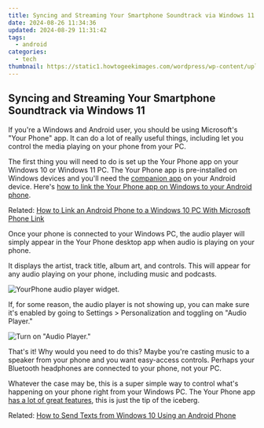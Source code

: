 ```yaml
---
title: Syncing and Streaming Your Smartphone Soundtrack via Windows 11
date: 2024-08-26 11:34:36
updated: 2024-08-29 11:31:42
tags:
  - android
categories:
  - tech
thumbnail: https://static1.howtogeekimages.com/wordpress/wp-content/uploads/2021/09/media-controls-1.png
---
```


## Syncing and Streaming Your Smartphone Soundtrack via Windows 11

If you're a Windows and Android user, you should be using Microsoft's "Your Phone" app. It can do a lot of really useful things, including let you control the media playing on your phone from your PC.

 The first thing you will need to do is set up the Your Phone app on your Windows 10 or Windows 11 PC. The Your Phone app is pre-installed on Windows devices and you'll need the [companion app](https://www.anrdoezrs.net/links/3607085/type/dlg/sid/UUhtgUeUpU208489/https://play.google.com/store/apps/details?id=com.microsoft.appmanager) on your Android device. Here's [how to link the Your Phone app on Windows to your Android phone](https://tech-haven.techidaily.com/perfect-integration-plugins-chatgpt-and-vs-code-unite/).

Related: [How to Link an Android Phone to a Windows 10 PC With Microsoft Phone Link](https://tech-haven.techidaily.com/perfect-integration-plugins-chatgpt-and-vs-code-unite/) 

 Once your phone is connected to your Windows PC, the audio player will simply appear in the Your Phone desktop app when audio is playing on your phone.

 It displays the artist, track title, album art, and controls. This will appear for any audio playing on your phone, including music and podcasts.

![YourPhone audio player widget.](https://static1.howtogeekimages.com/wordpress/wp-content/uploads/2021/09/2021-09-28_17-11-35.png) 

 If, for some reason, the audio player is not showing up, you can make sure it's enabled by going to Settings > Personalization and toggling on "Audio Player."

![Turn on "Audio Player."](https://static1.howtogeekimages.com/wordpress/wp-content/uploads/2021/09/2021-09-28_17-13-17.png) 

 That's it! Why would you need to do this? Maybe you're casting music to a speaker from your phone and you want easy-access controls. Perhaps your Bluetooth headphones are connected to your phone, not your PC.

 Whatever the case may be, this is a super simple way to control what's happening on your phone right from your Windows PC. The Your Phone app [has a lot of great features](https://snapchat-videos.techidaily.com/updated-2024-approved-fundamentals-of-designing-high-converting-snap-ads/), this is just the tip of the iceberg.

Related: [How to Send Texts from Windows 10 Using an Android Phone](https://snapchat-videos.techidaily.com/updated-2024-approved-fundamentals-of-designing-high-converting-snap-ads/)

<ins class="adsbygoogle"
     style="display:block"
     data-ad-format="autorelaxed"
     data-ad-client="ca-pub-7571918770474297"
     data-ad-slot="1223367746"></ins>



<ins class="adsbygoogle"
     style="display:block"
     data-ad-client="ca-pub-7571918770474297"
     data-ad-slot="8358498916"
     data-ad-format="auto"
     data-full-width-responsive="true"></ins>
